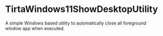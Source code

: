 # TirtaWindows11ShowDesktopUtility
A simple Windows based utility to automatically close all foreground window app when executed.

